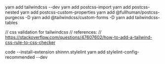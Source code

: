 yarn add tailwindcss --dev
yarn add postcss-import
yarn add postcss-nested
yarn add postcss-custom-properties
yarn add @fullhuman/postcss-purgecss -D
yarn add @tailwindcss/custom-forms -D
yarn add tailwindcss-tables

// css validation for tailwindcss
// references:
// https://stackoverflow.com/questions/47607602/how-to-add-a-tailwind-css-rule-to-css-checker

code --install-extension shinnn.stylelint
yarn add stylelint-config-recommended --dev
